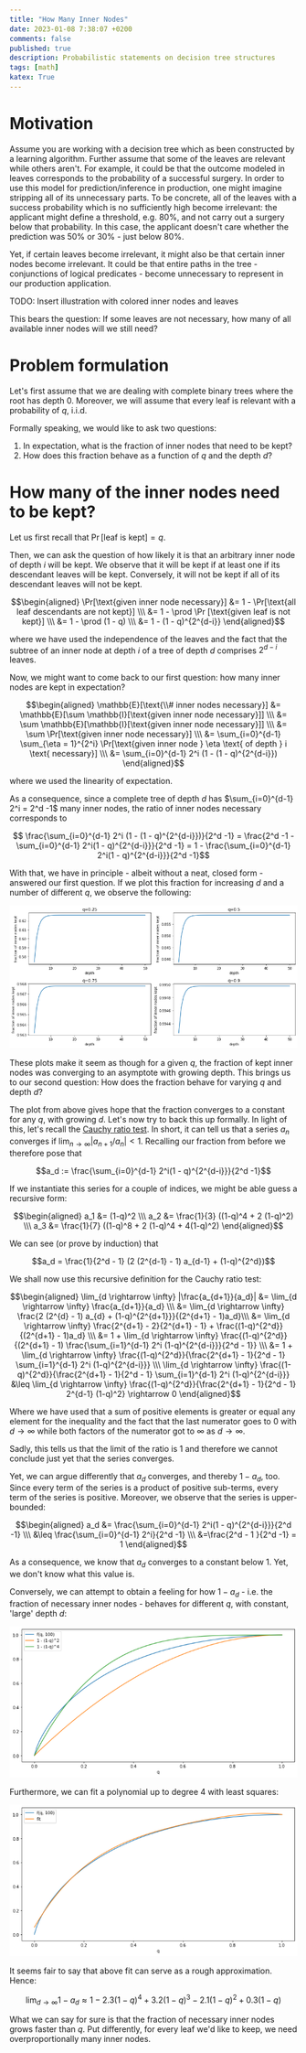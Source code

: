 ```yaml
---
title: "How Many Inner Nodes"
date: 2023-01-08 7:38:07 +0200
comments: false
published: true
description: Probabilistic statements on decision tree structures
tags: [math]
katex: True
---
```


# Motivation

Assume you are working with a decision tree which as been constructed by a learning
algorithm. Further assume that some of the leaves are relevant while others aren't.
For example, it could be that the outcome modeled in leaves corresponds to the probability
of a successful surgery. In order to use this model for prediction/inference in production,
one might imagine stripping all of its unnecessary parts. To be concrete, all
of the leaves with a success probability which is no sufficiently high become irrelevant:
the applicant might define a threshold, e.g. 80%, and not carry out a surgery below
that probability. In this case, the applicant doesn't care whether the prediction was
50% or 30% - just below 80%.

Yet, if certain leaves become irrelevant, it might also be that certain inner nodes become
irrelevant. It could be that entire paths in the tree - conjunctions of logical predicates -
become unnecessary to represent in our production application.

TODO: Insert illustration with colored inner nodes and leaves

This bears the question: If some leaves are not necessary, how many of all available inner
nodes will we still need?

# Problem formulation

Let's first assume that we are dealing with complete binary trees where the root has depth 0.
Moreover, we will assume that every leaf is relevant with a probability of $q$, i.i.d.

Formally speaking, we would like to ask two questions:

1. In expectation, what is the fraction of inner nodes that need to be kept?
2. How does this fraction behave as a function of $q$ and the depth $d$?

# How many of the inner nodes need to be kept?

Let us first recall that $\Pr[\text{leaf is kept}] = q$.

Then, we can ask the question of how likely it is that an arbitrary inner node
of depth $i$ will be kept. We observe that it will be kept if at least one
if its descendant leaves will be kept. Conversely, it will not be kept if
all of its descendant leaves will not be kept.

$$\begin{aligned} \Pr[\text{given inner node necessary}] 
	&= 1 - \Pr[\text{all leaf descendants are not kept}] \\\
	&= 1 - \prod \Pr [\text{given leaf is not kept}] \\\
	&= 1 - \prod (1 - q) \\\
	&= 1 - (1 - q)^{2^{d-i}}
\end{aligned}$$

where we have used the independence of the leaves and the fact that the subtree
of an inner node at depth $i$ of a tree of depth $d$ comprises $2^{d-i}$
leaves.

Now, we might want to come back to our first question: how many inner nodes
are kept in expectation?

$$\begin{aligned} \mathbb{E}[\text{\\# inner nodes necessary}] 
	&= \mathbb{E}[\sum \mathbb{I}[\text{given inner node necessary}]] \\\
	&= \sum \mathbb{E}[\mathbb{I}[\text{given inner node necessary}]] \\\
	&= \sum \Pr[\text{given inner node necessary}] \\\
	&= \sum_{i=0}^{d-1} \sum_{\eta = 1}^{2^i} \Pr[\text{given inner node } \eta \text{ of depth } i \text{ necessary}] \\\
	&= \sum_{i=0}^{d-1} 2^i (1 - (1 - q)^{2^{d-i}})
\end{aligned}$$

where we used the linearity of expectation.

As a consequence, since a complete tree of depth $d$ has $\sum_{i=0}^{d-1} 2^i = 2^d -1$
many inner nodes, the ratio of inner nodes necessary corresponds to

$$ \frac{\sum_{i=0}^{d-1} 2^i (1 - (1 - q)^{2^{d-i}})}{2^d -1} = \frac{2^d -1 - \sum_{i=0}^{d-1} 2^i(1 - q)^{2^{d-i}}}{2^d -1} = 1 - \frac{\sum_{i=0}^{d-1} 2^i(1 - q)^{2^{d-i}}}{2^d -1}$$

With that, we have in principle - albeit without a neat, closed form - answered our first question.
If we plot this fraction for increasing $d$ and a number of different $q$, we observe the following:

![](/imgs/leaves/fractions.png)

These plots make it seem as though for a given $q$, the fraction of kept inner nodes
was converging to an asymptote with growing depth. This brings us to our second question:
How does the fraction behave for varying $q$ and depth $d$?

The plot from above gives hope that the fraction converges to a constant for any $q$, with growing
$d$. Let's now try to back this up formally. In light of this, let's recall the
[Cauchy ratio test](https://en.wikipedia.org/wiki/Ratio_test). In short, it can tell us that a series
$a_n$ converges if $\lim_{n \rightarrow \infty} |a_{n+1} / a_n| < 1$. Recalling our fraction
from before we therefore pose that

$$a_d := \frac{\sum_{i=0}^{d-1} 2^i(1 - q)^{2^{d-i}}}{2^d -1}$$

If we instantiate this series for a couple of indices, we might be able guess a
recursive form:

$$\begin{aligned}
a_1 &= (1-q)^2 \\\
a_2 &= \frac{1}{3} ((1-q)^4 + 2 (1-q)^2) \\\
a_3 &= \frac{1}{7} ((1-q)^8 + 2 (1-q)^4 + 4(1-q)^2)
\end{aligned}$$

We can see (or prove by induction) that 

$$a_d = \frac{1}{2^d - 1} (2 (2^{d-1} - 1) a_{d-1} + (1-q)^{2^d})$$

We shall now use this recursive definition for the Cauchy ratio test:

$$\begin{aligned}
\lim_{d \rightarrow \infty} |\frac{a_{d+1}}{a_d}|
	&= \lim_{d \rightarrow \infty} \frac{a_{d+1}}{a_d} \\\
	&= \lim_{d \rightarrow \infty} \frac{2 (2^{d} - 1) a_{d} + (1-q)^{2^{d+1}}}{(2^{d+1} - 1)a_d}\\\
	&= \lim_{d \rightarrow \infty} \frac{2^{d+1} - 2}{2^{d+1} - 1} + \frac{(1-q)^{2^d}}{(2^{d+1} - 1)a_d} \\\
	&= 1 + \lim_{d \rightarrow \infty} \frac{(1-q)^{2^d}}{(2^{d+1} - 1) \frac{\sum_{i=1}^{d-1} 2^i (1-q)^{2^{d-i}}}{2^d - 1}} \\\
	&= 1 + \lim_{d \rightarrow \infty} \frac{(1-q)^{2^d}}{\frac{2^{d+1} - 1}{2^d - 1} \sum_{i=1}^{d-1} 2^i (1-q)^{2^{d-i}}} \\\
\lim_{d \rightarrow \infty} \frac{(1-q)^{2^d}}{\frac{2^{d+1} - 1}{2^d - 1} \sum_{i=1}^{d-1} 2^i (1-q)^{2^{d-i}}}
	&\leq \lim_{d \rightarrow \infty} \frac{(1-q)^{2^d}}{\frac{2^{d+1} - 1}{2^d - 1} 2^{d-1} (1-q)^2} \rightarrow 0
\end{aligned}$$

Where we have used that a sum of positive elements is greater or equal any element for the inequality
and the fact that the last numerator goes to 0 with $d \rightarrow \infty$ while both factors
of the numerator got to $\infty$ as $d \rightarrow \infty$.

Sadly, this tells us that the limit of the ratio is 1 and therefore we cannot conclude just yet that the series converges.

Yet, we can argue differently that $a_d$ converges, and thereby $1 - a_d$, too. Since every 
term of the series is a product of positive sub-terms, every term of the series is positive.
Moreover, we observe that the series is upper-bounded:

$$\begin{aligned}
a_d 
	&= \frac{\sum_{i=0}^{d-1} 2^i(1 - q)^{2^{d-i}}}{2^d -1} \\\
	&\leq \frac{\sum_{i=0}^{d-1} 2^i}{2^d -1} \\\
	&=\frac{2^d - 1 }{2^d -1} = 1
\end{aligned}$$

As a consequence, we know that $a_d$ converges to a constant below 1. Yet, we don't know what this
value is.

Conversely, we can attempt to obtain a feeling for how $1 - a_d$ - i.e. the fraction of necessary
inner nodes - behaves for different $q$, with constant, 'large' depth $d$:

![](/imgs/leaves/polynomials.png)

Furthermore, we can fit a polynomial up to degree 4 with least squares:

![](/imgs/leaves/fit.png)

It seems fair to say that above fit can serve as a rough approximation. Hence:

$$\lim_{d \rightarrow \infty} 1 - a_d \approx 1 - 2.3 (1-q)^4 + 3.2 (1-q)^3 - 2.1 (1-q)^2 + 0.3(1-q)$$

What we can say for sure is that the fraction of necessary inner nodes
grows faster than $q$. Put differently, for every leaf we'd like to keep,
we need overproportionally many inner nodes. 
